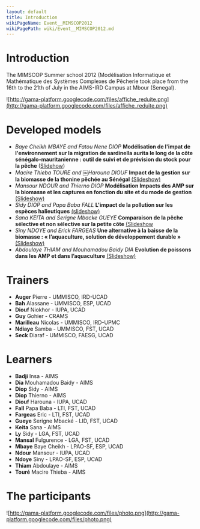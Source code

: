 ```yaml
---
layout: default
title: Introduction
wikiPageName: Event__MIMSCOP2012
wikiPagePath: wiki/Event__MIMSCOP2012.md
---
```

# Introduction

The MIMSCOP Summer school 2012 (Modélisation Informatique et Mathématique des Systèmes Complexes de Pêcherie took place from the 16th to the 21th of July in the AIMS-IRD Campus at Mbour (Senegal).

![http://gama-platform.googlecode.com/files/affiche_reduite.png](http://gama-platform.googlecode.com/files/affiche_reduite.png)

# Developed models

  * _Baye Cheikh MBAYE and Fatou Nene DIOP_ **Modélisation de l'impat de l'environnement sur la migration de sardinella aurita le long de la côte sénégalo-mauritanienne : outil de suivi et de prévision du stock pour la pêche** ([Slidehow](http://gama-platform.googlecode.com/files/Presentation_model_migration_poisson.pdf))
  * _Macire Thieba TOURE and ￼Harouna DIOUF_ **Impact de la gestion sur la biomasse de la thonine pêchée au Sénégal** [(Slideshow)](http://gama-platform.googlecode.com/files/biomass.pdf)
  * _Mansour NDOUR and Thierno DIOP_ **Modélisation Impacts des AMP sur la biomasse et les captures en fonction du site et du mode de gestion** [(Slideshow)](http://gama-platform.googlecode.com/files/simulationtp_final_AMP_mansourthierno.pdf)
  * _Sidy DIOP and Papa Baba FALL_ **L'impact de la pollution sur les espèces halieutiques** [(slideshow)](http://gama-platform.googlecode.com/files/ImpactPollutionEspecesHalieutiques.pdf)
  * _Sana KEITA and  Serigne Mbacke GUEYE_ **Comparaison de la pêche sélective et non sélective sur la petite côte** [(Slideshow](http://gama-platform.googlecode.com/files/serine-sana.pdf)
  * _Siny NDOYE and Erick FARGEAS_  **Une alternative à la baisse de la biomasse : « l’aquaculture, solution de développement durable »** [(Slideshow)](http://gama-platform.googlecode.com/files/siny_fargeas.pdf)
  * _Abdoulaye THIAM and Mouhamadou Baidy DIA_ **Evolution de poissons dans les AMP et dans l’aquaculture** [(Slideshow)](http://gama-platform.googlecode.com/files/thiam_Dia.pdf)

# Trainers

  * **Auger** Pierre - UMMISCO, IRD-UCAD
  * **Bah** Alassane - UMMISCO, ESP, UCAD
  * **Diouf** Niokhor - IUPA, UCAD
  * **Guy** Gohier - CRAMS
  * **Marilleau** Nicolas - UMMISCO, IRD-UPMC
  * **Ndiaye**	 Samba - UMMISCO, FST, UCAD
  * **Seck** Diaraf - UMMISCO, FAESG, UCAD


# Learners

  * **Badji** Insa - AIMS
  * **Dia** Mouhamadou Baidy - AIMS
  * **Diop** Sidy -  AIMS
  * **Diop** Thierno - 	AIMS
  * **Diouf** Harouna - IUPA, UCAD
  * **Fall** Papa Baba - LTI, FST, UCAD
  * **Fargeas** Eric - LTI, FST, UCAD
  * **Gueye** Serigne Mbacké - LID, FST, UCAD
  * **Keita** Sana - AIMS
  * **Ly** Sidy - LGA, FST, UCAD
  * **Mansal** Fulgurence - LGA, FST, UCAD
  * **Mbaye** Baye Cheikh - LPAO-SF, ESP, UCAD
  * **Ndour** Mansour - IUPA, UCAD
  * **Ndoye** Siny - LPAO-SF, ESP, UCAD
  * **Thiam** Abdoulaye - AIMS
  * **Touré** Macire Thieba - AIMS

# The participants

![http://gama-platform.googlecode.com/files/photo.png](http://gama-platform.googlecode.com/files/photo.png)
